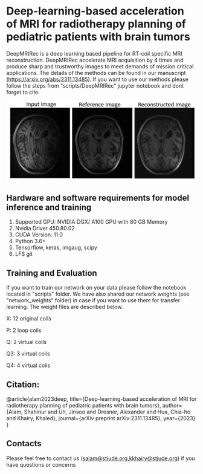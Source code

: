 # Deep-learning-based acceleration of MRI for radiotherapy planning of pediatric patients with brain tumors

DeepMRIRec is a deep learning based pipeline for RT-coil specific MRI reconstruction. DeepMRIRec accelerate MRI acquisition by 4 times and produce sharp and trustworthy images to meet demands of mission critical applications. The details of the methods can be found in our manuscript (https://arxiv.org/abs/2311.13485). If you want to use our methods please follow the steps from "scripts/DeepMRIRec" jupyter notebook and dont forget to cite.

![MRI Reconstruction](misc/recout.jpg?raw=true "MRI Reconstruction")

## Hardware and software requirements for model inference and training
1. Supported GPU: NVIDIA DGX/ A100 GPU with 80 GB Memory
2. Nvidia Driver 450.80.02
3. CUDA Version: 11.0
4. Python 3.6+
5. Tensorflow, keras, imgaug, scipy
6. LFS git


## Training and Evaluation

If you want to train our network on your data please follow the notebook located in "scripts" folder. We have also shared our network weights (see "network_weights" folder) in case if you want to use them for transfer learning. The weight files are described below.

X: 12 original coils

P:  2 loop coils

Q:  2 virtual coils

Q3: 3 virtual coils

Q4: 4 virtual coils

## Citation:
@article{alam2023deep,
  title={Deep-learning-based acceleration of MRI for radiotherapy planning of pediatric patients with brain tumors},
  author={Alam, Shahinur and Uh, Jinsoo and Dresner, Alexander and Hua, Chia-ho and Khairy, Khaled},
  journal={arXiv preprint arXiv:2311.13485},
  year={2023}
}

## Contacts
Please feel free to contact us (salam@stjude.org,kkhairy@stjude.org) if you have questions or concerns
